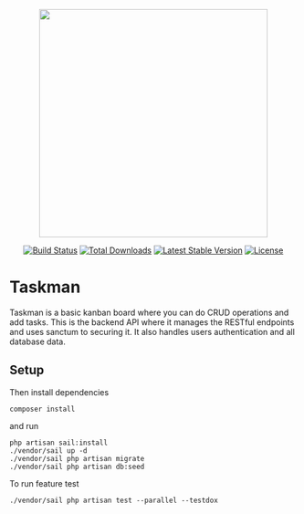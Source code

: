 <p align="center"><a href="https://laravel.com" target="_blank"><img src="https://raw.githubusercontent.com/laravel/art/master/logo-lockup/5%20SVG/2%20CMYK/1%20Full%20Color/laravel-logolockup-cmyk-red.svg" width="400"></a></p>

<p align="center">
<a href="https://travis-ci.org/laravel/framework"><img src="https://travis-ci.org/laravel/framework.svg" alt="Build Status"></a>
<a href="https://packagist.org/packages/laravel/framework"><img src="https://img.shields.io/packagist/dt/laravel/framework" alt="Total Downloads"></a>
<a href="https://packagist.org/packages/laravel/framework"><img src="https://img.shields.io/packagist/v/laravel/framework" alt="Latest Stable Version"></a>
<a href="https://packagist.org/packages/laravel/framework"><img src="https://img.shields.io/packagist/l/laravel/framework" alt="License"></a>
</p>

# Taskman
Taskman is a basic kanban board where you can do CRUD operations and add tasks. This is the backend API where it manages the RESTful endpoints and uses sanctum to securing it. It also handles users authentication and all database data.

## Setup

Then install dependencies 
```
composer install
``` 

and run

```
php artisan sail:install 
./vendor/sail up -d
./vendor/sail php artisan migrate
./vendor/sail php artisan db:seed
```

To run feature test 
```
./vendor/sail php artisan test --parallel --testdox
```
